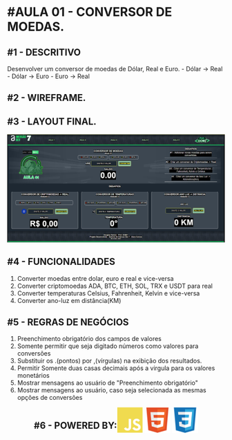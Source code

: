 <h1>#AULA 01 - CONVERSOR DE MOEDAS.</h1>

<h2>#1 - DESCRITIVO</h2>  
    Desenvolver um conversor de moedas de Dólar, Real e Euro.
        - Dólar -> Real
        - Dólar -> Euro
        - Euro -> Real

<h2>#2 - WIREFRAME.</h2>

<h2>#3 - LAYOUT FINAL.</h2>
<div style="display:inline-block">
 <img src="images/desafio1.jpg" alt="Layout Aula 01"/>
</div>

<h2>#4 - FUNCIONALIDADES</h2>
<ol>
    <li>Converter moedas entre dolar, euro e real e vice-versa</li>
    <li>Converter criptomoedas ADA, BTC, ETH, SOL, TRX e USDT para real</li>
    <li>Converter temperaturas Celsius, Fahrenheit, Kelvin e vice-versa</li>
    <li>Converter ano-luz em distância(KM)</li>
</ol>

<h2>#5 - REGRAS DE NEGÓCIOS</h2>
<ol>
    <li>Preenchimento obrigatório dos campos de valores</li>
    <li>Somente permitir que seja digitado números como valores para conversões</li>
    <li>Substituir os .(pontos) por ,(vírgulas) na exibição dos resultados.</li>
    <li>Permitir Somente duas casas decimais após a virgula para os valores monetários</li>
    <li>Mostrar mensagens ao usuário de "Preenchimento obrigatório"</li>
    <li>Mostrar mensagens ao usuário, caso seja selecionada as mesmas opções de conversões</li>
</ol>

<div style="display:flex; justify-content:center;">
<h2 style="text-align:center;">#6 - POWERED BY:</h2>
<div style="display:inline-block;">
 <img src="https://raw.githubusercontent.com/devicons/devicon/master/icons/javascript/javascript-plain.svg" alt="Logo javascript" style="width:60px; height:60px;"/>
 <img src="https://raw.githubusercontent.com/devicons/devicon/master/icons/html5/html5-original.svg" style="width:60px; height:60px;"/>
 <img src="https://raw.githubusercontent.com/devicons/devicon/master/icons/css3/css3-original.svg" alt="Logo CSS 3" style="width:60px; height:60px;"/>
</div>
</div>

